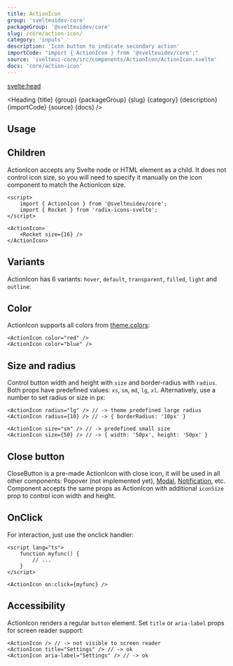 ```yaml
---
title: ActionIcon
group: 'svelteuidev-core'
packageGroup: '@svelteuidev/core'
slug: /core/action-icon/
category: 'inputs'
description: 'Icon button to indicate secondary action'
importCode: "import { ActionIcon } from '@svelteuidev/core';"
source: 'svelteui-core/src/components/ActionIcon/ActionIcon.svelte'
docs: 'core/action-icon'
---
```


<script lang="ts">
  import { Demo, ActionIconDemos } from '@svelteuidev/demos';
  import { Heading } from "$lib/components";
  import { base } from '$app/paths';
</script>

<svelte:head>

  <title>{title} - SvelteUI</title>
</svelte:head>

<Heading {title} {group} {packageGroup} {slug} {category} {description} {importCode} {source} {docs} />

## Usage

<Demo demo={ActionIconDemos.configurator} />

## Children

ActionIcon accepts any Svelte node or HTML element as a child. It does not control icon size, so you will need to specify it manually on the icon component to match the ActionIcon size.

```svelte
<script>
	import { ActionIcon } from '@svelteuidev/core';
	import { Rocket } from 'radix-icons-svelte';
</script>

<ActionIcon>
	<Rocket size={16} />
</ActionIcon>
```

## Variants

ActionIcon has 6 variants: `hover`, `default`, `transparent`, `filled`, `light` and `outline`:

<Demo demo={ActionIconDemos.variants} />

## Color

ActionIcon supports all colors from [theme.colors]({base}/theming/default-theme):

```svelte
<ActionIcon color="red" />
<ActionIcon color="blue" />
```

<Demo demo={ActionIconDemos.colors} />

## Size and radius

Control button width and height with `size` and border-radius with `radius`. Both props have predefined values: `xs`, `sm`, `md`, `lg`, `xl`. Alternatively, use a number to set radius or size in px:

```svelte
<ActionIcon radius="lg" /> // -> theme predefined large radius
<ActionIcon radius={10} /> // -> { borderRadius: '10px' }

<ActionIcon size="sm" /> // -> predefined small size
<ActionIcon size={50} /> // -> { width: '50px', height: '50px' }
```

## Close button

CloseButton is a pre-made ActionIcon with close icon, it will be used in all other components: Popover (not implemented yet), [Modal]({base}/core/modal), [Notification]({base}/core/notification), etc. Component accepts the same props as ActionIcon with additional `iconSize` prop to control icon width and height.

<Demo demo={ActionIconDemos.close} />

## OnClick

For interaction, just use the onclick handler:

```svelte
<script lang="ts">
	function myfunc() {
		// ...
	}
</script>

<ActionIcon on:click={myfunc} />
```

## Accessibility

ActionIcon renders a regular `button` element. Set `title` or `aria-label` props for screen reader support:

```svelte
<ActionIcon /> // -> not visible to screen reader
<ActionIcon title="Settings" /> // -> ok
<ActionIcon aria-label="Settings" /> // -> ok
```
